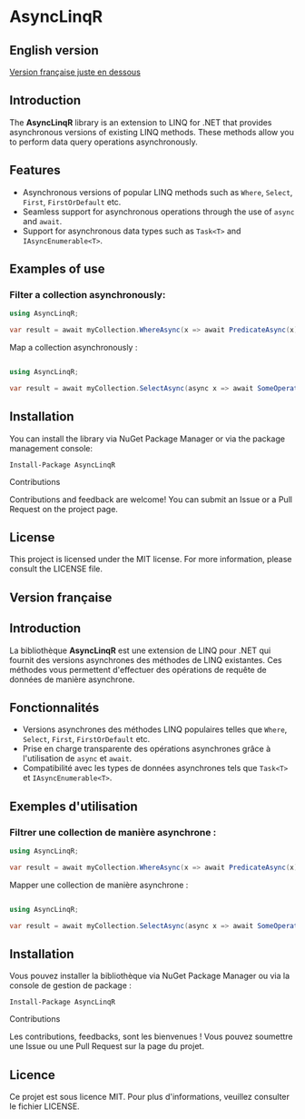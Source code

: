
# AsyncLinqR

## English version

[Version française juste en dessous](#version-fran%C3%A7aise)

## Introduction

The **AsyncLinqR** library is an extension to LINQ for .NET that provides asynchronous versions of existing LINQ methods.
These methods allow you to perform data query operations asynchronously.

## Features

- Asynchronous versions of popular LINQ methods such as `Where`, `Select`, `First`, `FirstOrDefault` etc.
- Seamless support for asynchronous operations through the use of `async` and `await`.
- Support for asynchronous data types such as `Task<T>` and `IAsyncEnumerable<T>`.

## Examples of use

### Filter a collection asynchronously:

```csharp
using AsyncLinqR;

var result = await myCollection.WhereAsync(x => await PredicateAsync(x)).ToListAsync();
```

Map a collection asynchronously :
```csharp

using AsyncLinqR;

var result = await myCollection.SelectAsync(async x => await SomeOperationAsync(x)).ToListAsync();
```

## Installation

You can install the library via NuGet Package Manager or via the package management console:
```package-manager
Install-Package AsyncLinqR
```

Contributions

Contributions and feedback are welcome! You can submit an Issue or a Pull Request on the project page.

## License

This project is licensed under the MIT license. For more information, please consult the LICENSE file.


## Version française

## Introduction

La bibliothèque **AsyncLinqR** est une extension de LINQ pour .NET qui fournit des versions asynchrones des méthodes de LINQ existantes.
Ces méthodes vous permettent d'effectuer des opérations de requête de données de manière asynchrone.

## Fonctionnalités

- Versions asynchrones des méthodes LINQ populaires telles que `Where`, `Select`, `First`, `FirstOrDefault` etc.
- Prise en charge transparente des opérations asynchrones grâce à l'utilisation de `async` et `await`.
- Compatibilité avec les types de données asynchrones tels que `Task<T>` et `IAsyncEnumerable<T>`.

## Exemples d'utilisation

### Filtrer une collection de manière asynchrone :

```csharp
using AsyncLinqR;

var result = await myCollection.WhereAsync(x => await PredicateAsync(x)).ToListAsync();
```

Mapper une collection de manière asynchrone :
```csharp

using AsyncLinqR;

var result = await myCollection.SelectAsync(async x => await SomeOperationAsync(x)).ToListAsync();
```

## Installation

Vous pouvez installer la bibliothèque via NuGet Package Manager ou via la console de gestion de package :
```package-manager
Install-Package AsyncLinqR
```

Contributions

Les contributions, feedbacks, sont les bienvenues ! Vous pouvez soumettre une Issue ou une Pull Request sur la page du projet.

## Licence

Ce projet est sous licence MIT. Pour plus d'informations, veuillez consulter le fichier LICENSE.
